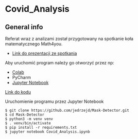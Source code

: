 # Covid_Analysis

## General info

Referat wraz z analizami został przygotowany na spotkanie koła matematycznego Math4you.

 - [Link do prezentacji ze spotkania](https://github.com/jedrzejd/Covid_Analysis/blob/main/Covid-19_analysis.pdf)

Aby uruchomić  program należy go otworzyć  przez np: 
 - [Colab](https://colab.research.google.com)
 - PyCharm
 - [Jupyter Notebook](https://jupyter.org/install)

[Link do kodu](https://github.com/jedrzejd/Covid_Analysis/blob/main/Covid_Analysis.ipynb)

Uruchomienie programu przez Jupyter Notebook

```
$ git clone https://github.com/jedrzejd/Mask-Detector.git
$ cd Mask-Detector
$ python3 -m venv venv
$ . venv/bin/activate
$ pip install -r requirements.txt
$ jupyter notebook Covid_Analysis.ipynb
```
